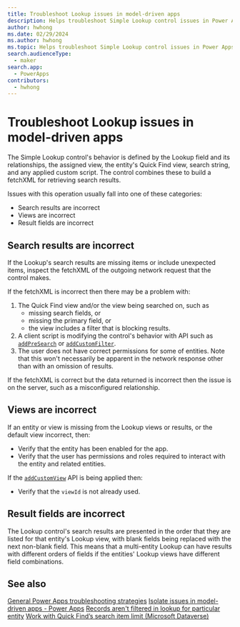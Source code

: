 ```yaml
---
title: Troubleshoot Lookup issues in model-driven apps
description: Helps troubleshoot Simple Lookup control issues in Power Apps model-driven apps.
author: hwhong
ms.date: 02/29/2024
ms.author: hwhong
ms.topic: Helps troubleshoot Simple Lookup control issues in Power Apps model-driven apps.
search.audienceType: 
  - maker
search.app: 
  - PowerApps
contributors:
  - hwhong
---
```


# Troubleshoot Lookup issues in model-driven apps

The Simple Lookup control's behavior is defined by the Lookup field and its relationships, the assigned view, the entity's Quick Find view, search string, and any applied custom script. The control combines these to build a fetchXML for retrieving search results.

Issues with this operation usually fall into one of these categories:

- Search results are incorrect
- Views are incorrect
- Result fields are incorrect

## Search results are incorrect

If the Lookup's search results are missing items or include unexpected items, inspect the fetchXML of the outgoing network request that the control makes.

If the fetchXML is incorrect then there may be a problem with:

  1. The Quick Find view and/or the view being searched on, such as
      - missing search fields, or
      - missing the primary field, or
      - the view includes a filter that is blocking results.
  2. A client script is modifying the control's behavior with API such as [`addPreSearch`](/power-apps/developer/model-driven-apps/clientapi/reference/controls/addpresearch) or [`addCustomFilter`](/power-apps/developer/model-driven-apps/clientapi/reference/controls/addcustomfilter).
  3. The user does not have correct permissions for some of entities. Note that this won't necessarily be apparent in the network response other than with an omission of results.

If the fetchXML is correct but the data returned is incorrect then the issue is on the server, such as a misconfigured relationship.

## Views are incorrect

If an entity or view is missing from the Lookup views or results, or the default view incorrect, then:

- Verify that the entity has been enabled for the app.
- Verify that the user has permissions and roles required to interact with the entity and related entities.

If the [`addCustomView`](/power-apps/developer/model-driven-apps/clientapi/reference/controls/addcustomview) API is being applied then:

- Verify that the `viewId` is not already used.

## Result fields are incorrect

The Lookup control's search results are presented in the order that they are listed for that entity's Lookup view, with blank fields being replaced with the next non-blank field. This means that a multi-entity Lookup can have results with different orders of fields if the entities' Lookup views have different field combinations.

## See also

[General Power Apps troubleshooting strategies](/power-apps/isolate-and-troubleshoot-common-issues/isolate-common-issues)
[Isolate issues in model-driven apps - Power Apps](/power-apps/isolate-and-troubleshoot-common-issues/isolate-model-app-issues)
[Records aren't filtered in lookup for particular entity](/power-platform/power-apps/create-and-use-apps/lookup-does-not-filter-entity-records)
[Work with Quick Find’s search item limit (Microsoft Dataverse)](/power-apps/developer/data-platform/quick-find-limit)
